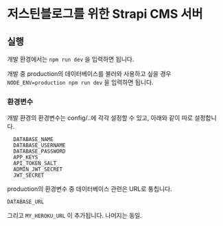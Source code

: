 # 저스틴블로그를 위한 Strapi CMS 서버

## 실행

개발 환경에서는 `npm run dev` 을 입력하면 됩니다.

개발 중 production의 데이터베이스를 불러와 사용하고 싶을 경우
`NODE_ENV=production npm run dev` 을 입력하면 됩니다.

### 환경변수

개발 환경의 환경변수는 config/..에 각각 설정할 수 있고, 아래와 같이 따로 설정합니다.

```
  DATABASE_NAME
  DATABASE_USERNAME
  DATABASE_PASSWORD
  APP_KEYS
  API_TOKEN_SALT
  ADMIN_JWT_SECRET
  JWT_SECRET
```

production의 환경변수 중 데이터베이스 관련은 URL로 퉁칩니다.

`DATABASE_URL`

그리고 `MY_HEROKU_URL` 이 추가됩니다. 나머지는 동일.
